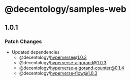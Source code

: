 # @decentology/samples-web

## 1.0.1
### Patch Changes

- Updated dependencies
  - @decentology/hyperverse@1.0.3
  - @decentology/hyperverse-algorand@1.0.3
  - @decentology/hyperverse-algorand-counter@0.1.4
  - @decentology/hyperverse-flow@1.0.3
